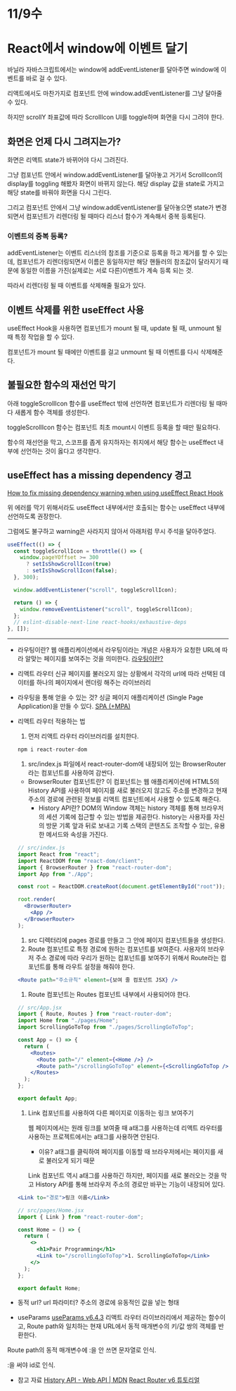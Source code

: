 # 11/9수

# React에서 window에 이벤트 달기

바닐라 자바스크립트에서는 window에 addEventListener를 달아주면 window에 이벤트를 바로 걸 수 있다.

리액트에서도 마찬가지로 컴포넌트 안에 window.addEventListener를 그냥 달아줄 수 있다.

하지만 scrollY 좌표값에 따라 ScrollIcon UI를 toggle하며 화면을 다시 그려야 한다.

## 화면은 언제 다시 그려지는가?

화면은 리액트 state가 바뀌어야 다시 그려진다.

그냥 컴포넌트 안에서 window.addEventListener를 달아놓고 거기서 ScrollIcon의 display를 toggling 해봤자 화면이 바뀌지 않는다. 해당 display 값을 state로 가지고 해당 state를 바꿔야 화면을 다시 그린다.

그리고 컴포넌트 안에서 그냥 window.addEventListener를 달아놓으면 state가 변경되면서 컴포넌트가 리렌더링 될 때마다 리스너 함수가 계속해서 중복 등록된다.

### 이벤트의 중복 등록?

addEventListener는 이벤트 리스너의 참조를 기준으로 등록을 하고 제거를 할 수 있는데, 컴포넌트가 리렌더링되면서 이름은 동일하지만 해당 핸들러의 참조값이 달라지기 때문에 동일한 이름을 가진(실제로는 서로 다른)이벤트가 계속 등록 되는 것.

따라서 리렌더링 될 때 이벤트를 삭제해줄 필요가 있다.

## 이벤트 삭제를 위한 useEffect 사용

useEffect Hook을 사용하면 컴포넌트가 mount 될 때, update 될 때, unmount 될 때 특정 작업을 할 수 있다.

컴포넌트가 mount 될 때에만 이벤트를 걸고 unmount 될 때 이벤트를 다시 삭제해준다.

## 불필요한 함수의 재선언 막기

아래 toggleScrollIcon 함수를 useEffect 밖에 선언하면 컴포넌트가 리렌더링 될 때마다 새롭게 함수 객체를 생성한다.

toggleScrollIcon 함수는 컴포넌트 최초 mount시 이벤트 등록을 할 때만 필요하다.

함수의 재선언을 막고, 스코프를 좁게 유지하자는 취지에서 해당 함수는 useEffect 내부에 선언하는 것이 옳다고 생각한다.

## useEffect has a missing dependency 경고

[How to fix missing dependency warning when using useEffect React Hook](https://stackoverflow.com/questions/55840294/how-to-fix-missing-dependency-warning-when-using-useeffect-react-hook)

위 에러를 막기 위해서라도 useEffect 내부에서만 호출되는 함수는 useEffect 내부에 선언하도록 권장한다.

그럼에도 불구하고 warning은 사라지지 않아서 아래처럼 무시 주석을 달아주었다.

```jsx
useEffect(() => {
  const toggleScrollIcon = throttle(() => {
    window.pageYOffset >= 300
      ? setIsShowScrollIcon(true)
      : setIsShowScrollIcon(false);
  }, 300);

  window.addEventListener("scroll", toggleScrollIcon);

  return () => {
    window.removeEventListener("scroll", toggleScrollIcon);
  };
  // eslint-disable-next-line react-hooks/exhaustive-deps
}, []);
```

---

- 라우팅이란?
  웹 애플리케이션에서 라우팅이라는 개념은 사용자가 요청한 URL에 따라 알맞는 페이지를 보여주는 것을 의미한다.
  [라우팅이란?](https://www.notion.so/d64cff745eb34bad9f9531ee2c0796ff)
- 리액트 라우터
  신규 페이지를 불러오지 않는 상황에서 각각의 url에 따라 선택된 데이터를 하나의 페이지에서 렌더링 해주는 라이브러리
- 라우팅을 통해 얻을 수 있는 것?
  싱글 페이지 애플리케이션 (Single Page Application)을 만들 수 있다.
  [SPA (+MPA)](https://www.notion.so/SPA-MPA-f19c7b1375254fab900037393641728f)
- 리액트 라우터 적용하는 법

  1. 먼저 리액트 라우터 라이브러리를 설치한다.

  ```jsx
  npm i react-router-dom
  ```

  1. src/index.js 파일에서 react-router-dom에 내장되어 있는 BrowserRouter라는 컴포넌트를 사용하여 감싼다.

  - BrowserRouter 컴포넌트란?
    이 컴포넌트는 웹 애플리케이션에 HTML5의 History API를 사용하여 페이지를 새로 불러오지 않고도 주소를 변경하고 현재 주소의 경로에 관련된 정보를 리액트 컴포넌트에서 사용할 수 있도록 해준다.
    - History API란?
      DOM의 Window 객체는 history 객체를 통해 브라우저의 세션 기록에 접근할 수 있는 방법을 제공한다.
      history는 사용자를 자신의 방문 기록 앞과 뒤로 보내고 기록 스택의 콘텐츠도 조작할 수 있는, 유용한 메서드와 속성을 가진다.

  ```jsx
  // src/index.js
  import React from "react";
  import ReactDOM from "react-dom/client";
  import { BrowserRouter } from "react-router-dom";
  import App from "./App";

  const root = ReactDOM.createRoot(document.getElementById("root"));

  root.render(
    <BrowserRouter>
      <App />
    </BrowserRouter>
  );
  ```

  1. src 디렉터리에 pages 경로를 만들고 그 안에 페이지 컴포넌트들을 생성한다.
  2. Route 컴포넌트로 특정 경로에 원하는 컴포넌트를 보여준다.
     사용자의 브라우저 주소 경로에 따라 우리가 원하는 컴포넌트를 보여주기 위해서 Route라는 컴포넌트를 통해 라우트 설정을 해줘야 한다.

  ```jsx
  <Route path="주소규칙" element={보여 줄 컴포넌트 JSX} />
  ```

  1. Route 컴포넌트는 Routes 컴포넌트 내부에서 사용되어야 한다.

  ```jsx
  // src/App.jsx
  import { Route, Routes } from "react-router-dom";
  import Home from "./pages/Home";
  import ScrollingGoToTop from "./pages/ScrollingGoToTop";

  const App = () => {
    return (
      <Routes>
        <Route path="/" element={<Home />} />
        <Route path="/scrollingGoToTop" element={<ScrollingGoToTop />} />
      </Routes>
    );
  };

  export default App;
  ```

  1. Link 컴포넌트를 사용하여 다른 페이지로 이동하는 링크 보여주기

     웹 페이지에서는 원래 링크를 보여줄 때 a태그를 사용하는데 리액트 라우터를 사용하는 프로젝트에서는 a태그를 사용하면 안된다.

     - 이유?
       a태그를 클릭하여 페이지를 이동할 때 브라우저에서는 페이지를 새로 불러오게 되기 때문

     Link 컴포넌트 역시 a태그를 사용하긴 하지만, 페이지를 새로 불러오는 것을 막고 History API를 통해 브라우저 주소의 경로만 바꾸는 기능이 내장되어 있다.

  ```jsx
  <Link to="경로">링크 이름</Link>
  ```

  ```jsx
  // src/pages/Home.jsx
  import { Link } from "react-router-dom";

  const Home = () => {
    return (
      <>
        <h1>Pair Programming</h1>
        <Link to="/scrollingGoToTop">1. ScrollingGoToTop</Link>
      </>
    );
  };

  export default Home;
  ```

- 동적 url? url 파라미터?
  주소의 경로에 유동적인 값을 넣는 형태
- useParams
  [useParams v6.4.3](https://reactrouter.com/en/main/hooks/use-params)
  리액트 라우터 라이브러리에서 제공하는 함수이고, Route path와 일치하는 현재 URL에서 동적 매개변수의 키/값 쌍의 객체를 반환한다.

Route path의 동적 매개변수에 :을 안 쓰면 문자열로 인식.

:을 써야 id로 인식.

- 참고 자료
  [History API - Web API | MDN](https://developer.mozilla.org/ko/docs/Web/API/History_API)
  [React Router v6 튜토리얼](https://velog.io/@velopert/react-router-v6-tutorial)
